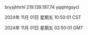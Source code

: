 brysjhhrhl 219.139.197.74 yqqlmgsycl

2024年 11月 01日 星期五 10:50:01 CST

2024年 11月 01日 星期五 02:50:01 GMT
